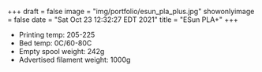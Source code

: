 +++
draft = false
image = "img/portfolio/esun_pla_plus.jpg"
showonlyimage = false
date = "Sat Oct 23 12:32:27 EDT 2021"
title = "ESun PLA+"
+++

* Printing temp: 205-225
* Bed temp: 0C/60-80C
* Empty spool weight: 242g
* Advertised filament weight: 1000g
<!--more-->
